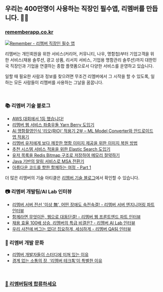 ## 우리는 400만명이 사용하는 직장인 필수앱, 리멤버를 만듭니다. 🧑‍💻

### [rememberapp.co.kr](https://rememberapp.co.kr/)
[![Remember - 리멤버 직장인 필수 앱](https://static.rememberapp.co.kr/rmbr_og_image_new.png)](https://rememberapp.co.kr/)

리멤버는 개인회원을 위한 서비스(커리어, 커뮤니티, 나우, 명함첩)부터 기업고객을 위한 서비스(채용 솔루션, 광고 상품, 리서치 서비스, 기업용 명함관리 솔루션)까지 대한민국 직장인과 기업을 연결하는 종합 플랫폼으로서 다양한 서비스를 운영하고 있습니다.

일할 때 필요한 사람과 정보를 찾으려면
무조건 리멤버에서 그 시작을 할 수 있도록,
일하는 모든 사람들이 리멤버를 사용하는 그날을 꿈꿉니다. 

<br>




### 📚 리멤버 기술 블로그

- [AWS 대회에서 1등 했습니다!](https://blog.dramancompany.com/2021/06/awsgameday2021/)
- [리멤버 웹 서비스 좌충우돌 Yarn Berry 도입기](https://blog.dramancompany.com/2023/02/%eb%a6%ac%eb%a9%a4%eb%b2%84-%ec%9b%b9-%ec%84%9c%eb%b9%84%ec%8a%a4-%ec%a2%8c%ec%b6%a9%ec%9a%b0%eb%8f%8c-yarn-berry-%eb%8f%84%ec%9e%85%ea%b8%b0/)
- [AI 명함촬영인식 ‘리오(RIO)’ 적용기 2부 – ML Model Converter와 안드로이드 앱 적용기](https://blog.dramancompany.com/2022/11/ai-%eb%aa%85%ed%95%a8%ec%b4%ac%ec%98%81%ec%9d%b8%ec%8b%9d-%eb%a6%ac%ec%98%a4-%ec%a0%81%ec%9a%a9%ea%b8%b0-2%eb%b6%80-ml-model-converter%ec%99%80-%ec%95%88%eb%93%9c%eb%a1%9c%ec%9d%b4%eb%93%9c/)
- [리멤버 유저에게 보다 깨끗한 명함 이미지 제공을 위한 이미지 복원 방법](https://blog.dramancompany.com/2022/11/%eb%a6%ac%eb%a9%a4%eb%b2%84-%ec%9c%a0%ec%a0%80%ec%97%90%ea%b2%8c-%eb%b3%b4%eb%8b%a4-%ea%b9%a8%eb%81%97%ed%95%9c-%eb%aa%85%ed%95%a8-%ec%9d%b4%eb%af%b8%ec%a7%80-%ec%a0%9c%ea%b3%b5%ec%9d%84-%ec%9c%84/)
- [추천 시스템 서비스 적용을 위한 Elastic Search 도입기](https://blog.dramancompany.com/2022/11/%ec%b6%94%ec%b2%9c-%ec%8b%9c%ec%8a%a4%ed%85%9c-%ec%84%9c%eb%b9%84%ec%8a%a4-%ec%a0%81%ec%9a%a9%ec%9d%84-%ec%9c%84%ed%95%9c-elastic-search-%eb%8f%84%ec%9e%85%ea%b8%b0/)
- [유저 목록을 Redis Bitmap 구조로 저장하여 메모리 절약하기](https://blog.dramancompany.com/2022/10/%ec%9c%a0%ec%a0%80-%eb%aa%a9%eb%a1%9d%ec%9d%84-redis-bitmap-%ea%b5%ac%ec%a1%b0%eb%a1%9c-%ec%a0%80%ec%9e%a5%ed%95%98%ec%97%ac-%eb%a9%94%eb%aa%a8%eb%a6%ac-%ec%a0%88%ec%95%bd%ed%95%98%ea%b8%b0/)
- [Java 기반의 알림 서비스로 MSA 전환기](https://blog.dramancompany.com/2022/01/java-%ea%b8%b0%eb%b0%98%ec%9d%98-%ec%95%8c%eb%a6%bc-%ec%84%9c%eb%b9%84%ec%8a%a4%eb%a1%9c-msa-%ec%a0%84%ed%99%98%ea%b8%b0/)
- [아름다운 코드를 향한 함께하는 여정 - Part 1](https://blog.dramancompany.com/2022/08/%ec%95%84%eb%a6%84%eb%8b%a4%ec%9a%b4-%ec%bd%94%eb%93%9c%eb%a5%bc-%ed%96%a5%ed%95%9c-%ed%95%a8%ea%bb%98%ed%95%98%eb%8a%94-%ec%97%ac%ec%a0%95-part-1/)

더 많은 리멤버의 기술 아티클은 [리멤버 기술 블로그](https://blog.dramancompany.com/)에서 확인할 수 있습니다.

### 📷 리멤버 개발팀/AI Lab 인터뷰
- [리멤버 서버 전선 '이상 無', 어떤 장애도 속전속결! - 리멤버 서버 엔지니어링 파트 인터뷰](https://blog.naver.com/rememberapp/223247855254)
- [함께라면 무엇이든, 웹으로 대동단결! - 리멤버 웹 프론트엔드 파트 인터뷰](https://blog.naver.com/rememberapp/223242030543)
- [채용 효율 100배 상승, 리멤버의 특급 비결은? - 리멤버 AI Lab 인터뷰](https://blog.naver.com/rememberapp/223232756257)
- [우리 사전에 버그는 없다! 집요하게, 세심하게 - 리멤버 QA팀 인터뷰](https://blog.naver.com/rememberapp/223260835550)


### 🍻 리멤버 개발 문화

- [리멤버 개발자들이 스터디에 미쳐 있는 이유](https://blog.naver.com/rememberapp/223257237827)
- [경계 없는 소통의 장, ‘리멤버 테크톡’이 특별한 이유](https://blog.naver.com/rememberapp/223246327444)

<br>

### [🙌 리멤버팀에 합류하세요](https://hello.remember.co.kr)

